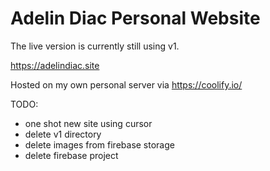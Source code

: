 # Adelin Diac Personal Website

The live version is currently still using v1.

https://adelindiac.site

Hosted on my own personal server via https://coolify.io/

TODO:

- one shot new site using cursor
- delete v1 directory
- delete images from firebase storage
- delete firebase project

